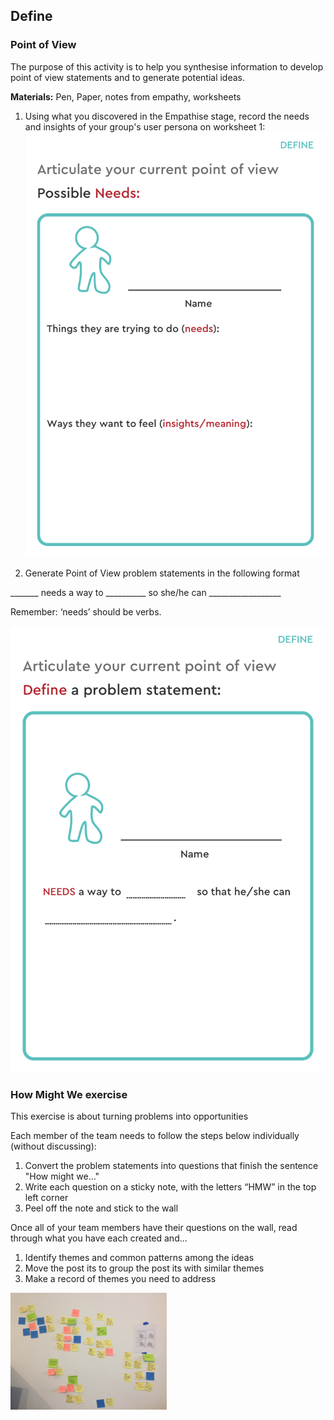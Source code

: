 ## Define

### Point of View
The purpose of this activity is to help you synthesise information to develop point of view statements and to generate potential ideas.

**Materials:** Pen, Paper, notes from empathy, worksheets

1. Using what you discovered in the Empathise stage, record the needs and insights of your group's user persona on worksheet 1:
![need worksheet](./need.png)

2. Generate Point of View problem statements in the following format

_______ needs a way to __________ so she/he can __________________

Remember: ‘needs’ should be verbs.

![problem statement worksheet](./problem-statement.png)

### How Might We exercise
This exercise is about turning problems into opportunities

Each member of the team needs to follow the steps below individually (without discussing):
1. Convert the problem statements into questions that finish the sentence "How might we..."
1. Write each question on a sticky note, with the letters “HMW” in the top left corner
1. Peel off the note and stick to the wall

Once all of your team members have their questions on the wall, read through what you have each created and...
1. Identify themes and common patterns among the ideas
1. Move the post its to group the post its with similar themes
1. Make a record of themes you need to address

![HMW](./HMW.png)
